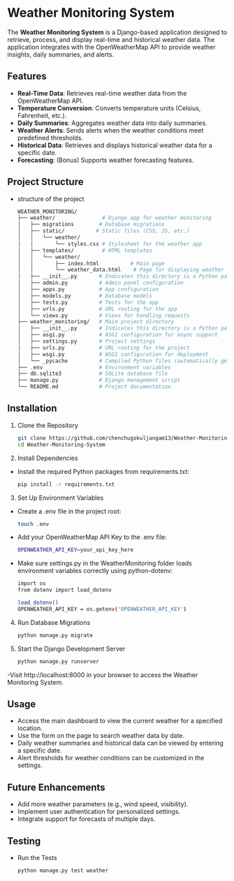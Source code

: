 # Weather Monitoring System

The **Weather Monitoring System** is a Django-based application designed to retrieve, process, and display real-time and historical weather data. The application integrates with the OpenWeatherMap API to provide weather insights, daily summaries, and alerts.

## Features
- **Real-Time Data**: Retrieves real-time weather data from the OpenWeatherMap API.
- **Temperature Conversion**: Converts temperature units (Celsius, Fahrenheit, etc.).
- **Daily Summaries**: Aggregates weather data into daily summaries.
- **Weather Alerts**: Sends alerts when the weather conditions meet predefined thresholds.
- **Historical Data**: Retrieves and displays historical weather data for a specific date.
- **Forecasting**: (Bonus) Supports weather forecasting features.

## Project Structure
- structure of the project
    ```graphql
    WEATHER_MONITORING/
    ├── weather/               # Django app for weather monitoring
    │   ├── migrations        # Database migrations
    │   ├── static/          # Static files (CSS, JS, etc.)
    │   │   └── weather/
    │   │       └── styles.css # Stylesheet for the weather app
    │   ├── templates/         # HTML templates
    │   │   └── weather/
    │   │       ├── index.html          # Main page
    │   │       └── weather_data.html    # Page for displaying weather data
    │   ├── __init__.py       # Indicates this directory is a Python package
    │   ├── admin.py          # Admin panel configuration
    │   ├── apps.py           # App configuration
    │   ├── models.py         # Database models
    │   ├── tests.py          # Tests for the app
    │   ├── urls.py           # URL routing for the app
    │   └── views.py          # Views for handling requests
    ├── weather_monitoring/   # Main project directory
    │   ├── __init__.py       # Indicates this directory is a Python package
    │   ├── asgi.py           # ASGI configuration for async support
    │   ├── settings.py       # Project settings
    │   ├── urls.py           # URL routing for the project
    │   ├── wsgi.py           # WSGI configuration for deployment
    │   └── _pycache          # Compiled Python files (automatically generated)
    ├── .env                  # Environment variables
    ├── db.sqlite3            # SQLite database file
    ├── manage.py             # Django management script
    └── README.md             # Project documentation


## Installation
1. Clone the Repository
    ```bash
    git clone https://github.com/chenchugokuljangam13/Weather-Monitoring-System.git
    cd Weather-Monitoring-System


2. Install Dependencies
- Install the required Python packages from requirements.txt:

    ```bash
    pip install -r requirements.txt

3. Set Up Environment Variables
- Create a .env file in the project root:
    ```bash
    touch .env
- Add your OpenWeatherMap API Key to the .env file:
    ```bash
    OPENWEATHER_API_KEY=your_api_key_here
- Make sure settings.py in the WeatherMonitoring folder loads environment variables correctly using python-dotenv:
    ```bash
    import os
    from dotenv import load_dotenv

    load_dotenv()
    OPENWEATHER_API_KEY = os.getenv('OPENWEATHER_API_KEY')

4. Run Database Migrations
    ```bash
    python manage.py migrate

5. Start the Django Development Server
    ```bash
    python manage.py runserver
-Visit http://localhost:8000 in your browser to access the Weather Monitoring System.


## Usage
- Access the main dashboard to view the current weather for a specified location.
- Use the form on the page to search weather data by date.
- Daily weather summaries and historical data can be viewed by entering a specific date.
- Alert thresholds for weather conditions can be customized in the settings.


## Future Enhancements
- Add more weather parameters (e.g., wind speed, visibility).
- Implement user authentication for personalized settings.
- Integrate support for forecasts of multiple days.

## Testing
- Run the Tests
    ```bash
    python manage.py test weather
